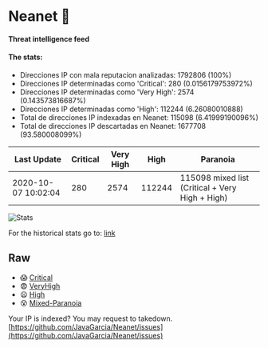 # Neanet :hocho:
#### Threat intelligence feed
#### The stats:

- Direcciones IP con mala reputacion analizadas: 1792806 (100%)
- Direcciones IP determinadas como 'Critical':  280 (0.0156179753972%)
- Direcciones IP determinadas como 'Very High':  2574 (0.143573816687%)
- Direcciones IP determinadas como 'High':  112244 (6.26080010888)
- Total de direcciones IP indexadas en Neanet:  115098 (6.41999190096%)
- Total de direcciones IP descartadas en Neanet:  1677708 (93.580008099%)

| Last Update | Critical | Very High | High | Paranoia |
| --- | --- | --- | --- | --- |
| 2020-10-07 10:02:04 | 280 | 2574 | 112244 | 115098 mixed list (Critical + Very High + High)|

![Stats](https://docs.google.com/spreadsheets/d/e/2PACX-1vSnaNMIXVabIpDJjufMlzH7poXnshF3mgd8Is1g9ytUEzVsP5my4Trn8f-xkoLLQ38xpL3HtmUexLo6/pubchart?oid=501124687&format=image)

For the historical stats go to: [link](/stats.csv)
## Raw
- :scream: [Critical](https://raw.githubusercontent.com/JavaGarcia/Neanet/master/blacklists/neanet_critical.txt)
- :fearful: [VeryHigh](https://raw.githubusercontent.com/JavaGarcia/Neanet/master/blacklists/neanet_veryHigh.txtt)
- :frowning: [High](https://raw.githubusercontent.com/JavaGarcia/Neanet/master/blacklists/neanet_high.txt)
- :dizzy_face: [Mixed-Paranoia](https://raw.githubusercontent.com/JavaGarcia/Neanet/master/blacklists/neanet_all.txt)


Your IP is indexed? You may request to takedown. [https://github.com/JavaGarcia/Neanet/issues](https://github.com/JavaGarcia/Neanet/issues)















































































































































































































































































































































































































































































































































































































































































































































































































































































































































































































































































































































































































































































































